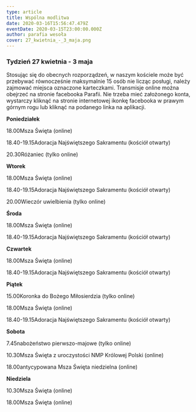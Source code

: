 ```yaml
---
type: article
title: Wspólna modlitwa
date: 2020-03-16T15:56:47.479Z
eventDate: 2020-03-15T23:00:00.000Z
author: parafia wesoła
cover: 27_kwietnia_-_3_maja.png
---
```

<!--StartFragment-->

### Tydzień 27 kwietnia - 3 maja

Stosując się do obecnych rozporządzeń, w naszym kościele może być przebywać równocześnie maksymalnie 15 osób nie licząc posługi, należy zajmować miejsca oznaczone karteczkami. Transmisje online można obejrzeć na stronie facebooka Parafii. Nie trzeba mieć założonego konta, wystarczy kliknąć na stronie internetowej ikonkę facebooka w prawym górnym rogu lub kliknąć na podanego linka na aplikacji.

**Poniedziałek**

18.00Msza Święta (online)

18.40-19.15Adoracja Najświętszego Sakramentu (kościół otwarty)

20.30Różaniec (tylko online)

**Wtorek**

18.00Msza Święta (online)

18.40-19.15Adoracja Najświętszego Sakramentu (kościół otwarty)

20.00Wieczór uwielbienia (tylko online)

**Środa**

18.00Msza Święta (online)

18.40-19.15Adoracja Najświętszego Sakramentu (kościół otwarty)

**Czwartek**

18.00Msza Święta (online)

18.40-19.15Adoracja Najświętszego Sakramentu (kościół otwarty)

**Piątek**

15.00Koronka do Bożego Miłosierdzia (tylko online)

18.00Msza Święta (online)

18.40-19.15Adoracja Najświętszego Sakramentu (kościół otwarty)

**Sobota**

7.45nabożeństwo pierwszo-majowe (tylko online)

10.30Msza Święta z uroczystości NMP Królowej Polski (online)

18.00antycypowana Msza Święta niedzielna (online)

**Niedziela**

10.30Msza Święta (online)

18.00Msza Święta (online)

<!--EndFragment-->